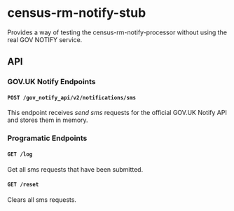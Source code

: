# census-rm-notify-stub

Provides a way of testing the census-rm-notify-processor without using the real GOV NOTIFY service.


## API

### GOV.UK Notify Endpoints

#### `POST /gov_notify_api/v2/notifications/sms`
This endpoint receives _send sms_ requests for the official GOV.UK Notify API and stores them in memory.

### Programatic Endpoints

#### `GET /log`
Get all sms requests that have been submitted.

#### `GET /reset`
Clears all sms requests.